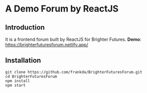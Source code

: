 # A Demo Forum by ReactJS
## Introduction
It is a frontend forum built by ReactJS for Brighter Futures. 
**Demo**: https://brighterfuturesforum.netlify.app/

## Installation
```
git clone https://github.com/frankda/BrighterFuturesForum.git
cd BrighterFuturesForum
npm install
npm start
```